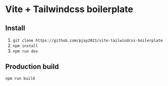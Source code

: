 # Vite + Tailwindcss boilerplate

## Install 
1. `git clone https://github.com/pjay2021/vite-tailwindcss-boilerplate`
2. `npm install`
3. `npm run dev`


## Production build
```
npm run build
```